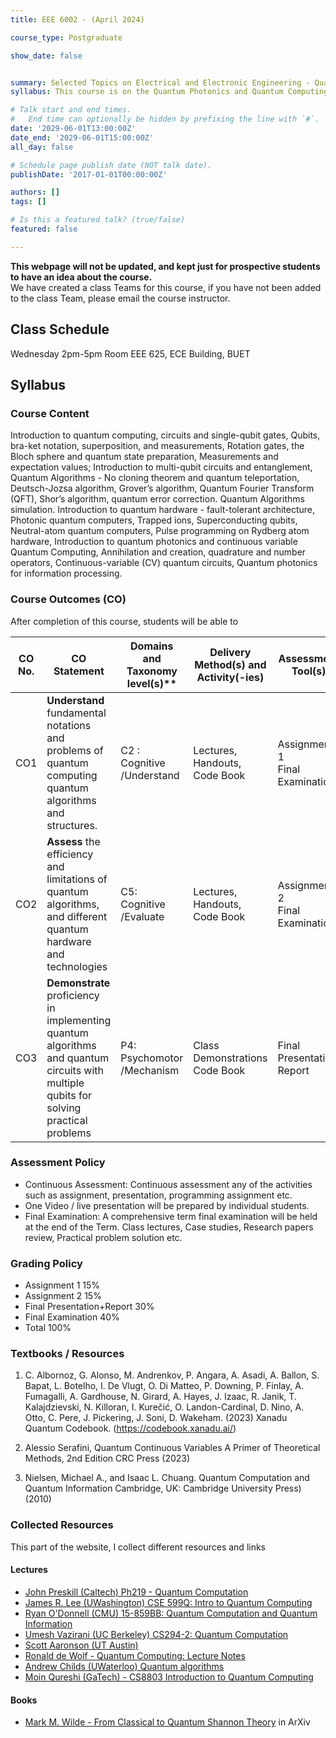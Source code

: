 ```yaml
---
title: EEE 6002 - (April 2024) 

course_type: Postgraduate

show_date: false


summary: Selected Topics on Electrical and Electronic Engineering - Quantum Photonics and Quantum Computing 
syllabus: This course is on the Quantum Photonics and Quantum Computing

# Talk start and end times.
#   End time can optionally be hidden by prefixing the line with `#`.
date: '2029-06-01T13:00:00Z'
date_end: '2029-06-01T15:00:00Z'
all_day: false

# Schedule page publish date (NOT talk date).
publishDate: '2017-01-01T00:00:00Z'

authors: []
tags: []

# Is this a featured talk? (true/false)
featured: false

---
```



**This webpage will not be updated, and kept just for prospective students to have an idea about the course.**  
We have created a class Teams for this course, if you have not been added to the class Team, please email the course instructor.

## Class Schedule
Wednesday 2pm-5pm
Room EEE 625, ECE Building, BUET

## Syllabus
### Course Content
Introduction to quantum computing, circuits and single-qubit gates, Qubits, bra-ket notation, superposition, and measurements, Rotation gates, the Bloch sphere and quantum state preparation, Measurements and expectation values; Introduction to multi-qubit circuits and entanglement, Quantum Algorithms - No cloning theorem and quantum teleportation, Deutsch-Jozsa algorithm, Grover’s algorithm, Quantum Fourier Transform (QFT), Shor’s algorithm, quantum error correction. Quantum Algorithms simulation.
Introduction to quantum hardware - fault-tolerant architecture, Photonic quantum computers, Trapped ions, Superconducting qubits, Neutral-atom quantum computers, Pulse programming on Rydberg atom hardware, Introduction to quantum photonics and continuous variable Quantum Computing, Annihilation and creation, quadrature and number operators, Continuous-variable (CV) quantum circuits, Quantum photonics for information processing. 

### Course Outcomes (CO)
After completion of this course, students will be able to

| CO No. | CO Statement | Domains and Taxonomy level(s)\*\* | Delivery Method(s) and Activity(-ies) | Assessment Tool(s)              |
| ------ | --------------------------------------------------------------------------------------------------------------------------------------- | --------------------------------- | ------------------------------------- | ------------------------------- |
| CO1    | **Understand** fundamental notations and problems of quantum computing quantum algorithms and structures.                               | C2 : Cognitive<br/>/Understand         | Lectures, <br/>Handouts,<br>Code Book     | Assignment 1 <br/>Final Examination |
| CO2    | **Assess** the efficiency and limitations of quantum algorithms, and different quantum hardware and technologies                        | C5: Cognitive<br/>/Evaluate            | Lectures,<br/> Handouts,<br/>Code Book      | Assignment 2 <br/> Final Examination |
| CO3    | **Demonstrate** proficiency in implementing quantum algorithms and quantum circuits with multiple qubits for solving practical problems | P4: Psychomotor<br/>/Mechanism      | Class Demonstrations <br/> Code Book       | Final Presentation,<br/>Report      |wr
### Assessment Policy
* Continuous Assessment: Continuous assessment any of the activities such as assignment, presentation,
programming assignment etc.
* One Video / live presentation will be prepared by individual students.
* Final Examination: A comprehensive term final examination will be held at the end of the Term.
Class lectures, Case studies, Research papers review, Practical problem solution etc.

### Grading Policy

* Assignment 1 15%
* Assignment 2 15%
* Final Presentation+Report 30%
* Final Examination 40%
* Total 100%

### Textbooks / Resources
1. C. Albornoz, G. Alonso, M. Andrenkov, P. Angara, A. Asadi, A. Ballon, S. Bapat, L. Botelho, I. De Vlugt,
O. Di Matteo, P. Downing, P. Finlay, A. Fumagalli, A. Gardhouse, N. Girard, A. Hayes, J. Izaac, R. Janik, T.
Kalajdzievski, N. Killoran, I. Kurečić, O. Landon-Cardinal, D. Nino, A. Otto, C. Pere, J. Pickering, J. Soni,
D. Wakeham. (2023) Xanadu Quantum Codebook. (https://codebook.xanadu.ai/)

2. Alessio Serafini, Quantum Continuous Variables A Primer of Theoretical Methods, 2nd Edition CRC Press
(2023)

3. Nielsen, Michael A., and Isaac L. Chuang. Quantum Computation and Quantum Information Cambridge,
UK: Cambridge University Press) (2010)


### Collected Resources
This part of the website, I collect different resources and links
#### Lectures
* [John Preskill (Caltech) Ph219 - Quantum Computation](http://theory.caltech.edu/~preskill/ph219/ph219_2024.html)
* [James R. Lee (UWashington) CSE 599Q: Intro to Quantum Computing](https://homes.cs.washington.edu/~jrl/teaching/cse599Q/)
* [Ryan O'Donnell (CMU) 15-859BB: Quantum Computation and Quantum Information](https://www.cs.cmu.edu/~odonnell/quantum18/)
* [Umesh Vazirani (UC Berkeley) CS294-2: Quantum Computation](https://people.eecs.berkeley.edu/~vazirani/quantum.html)
* [Scott Aaronson (UT Austin)](https://www.scottaaronson.com/qclec/combined.pdf)
* [Ronald de Wolf - Quantum Computing: Lecture Notes](https://arxiv.org/abs/1907.09415)
* [Andrew Childs (UWaterloo) Quantum algorithms](https://www.math.uwaterloo.ca/~amchilds/teaching/w08/co781.html)
* [Moin Qureshi (GaTech) - CS8803 Introduction to Quantum Computing](https://omscs.gatech.edu/sites/default/files/documents/2024/Syllabi-CS%208803%20O13%202024-1%20v2.pdf)



#### Books
* [Mark M. Wilde - From Classical to Quantum Shannon Theory](https://arxiv.org/abs/1106.1445) in ArXiv
